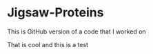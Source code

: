 # Jigsaw-Proteins

This is GitHub version of a code that I worked on

That is cool and this is a test

